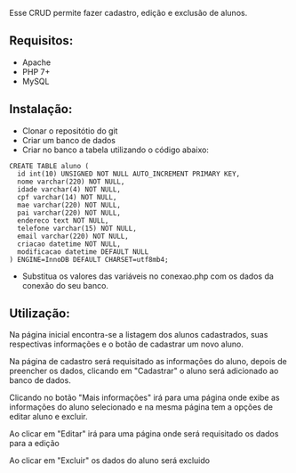 Esse CRUD permite fazer cadastro, edição e exclusão de alunos.

## Requisitos: 
- Apache
- PHP 7+
- MySQL

## Instalação: 
- Clonar o repositótio do git 
- Criar um banco de dados
- Criar no banco a tabela utilizando o código abaixo:
```
CREATE TABLE aluno (
  id int(10) UNSIGNED NOT NULL AUTO_INCREMENT PRIMARY KEY,
  nome varchar(220) NOT NULL,
  idade varchar(4) NOT NULL,
  cpf varchar(14) NOT NULL,
  mae varchar(220) NOT NULL,
  pai varchar(220) NOT NULL,
  endereco text NOT NULL,
  telefone varchar(15) NOT NULL,
  email varchar(220) NOT NULL,
  criacao datetime NOT NULL,
  modificacao datetime DEFAULT NULL
) ENGINE=InnoDB DEFAULT CHARSET=utf8mb4;
```
- Substitua os valores das variáveis no conexao.php com os dados da conexão do seu banco.

## Utilização:
Na página inicial encontra-se a listagem dos alunos cadastrados, suas respectivas informações e o botão de cadastrar um novo aluno. 

Na página de cadastro será requisitado as informações do aluno, depois de preencher os dados, clicando em "Cadastrar" o aluno será adicionado ao banco de dados.

Clicando no botão "Mais informações" irá para uma página onde exibe as informações do aluno selecionado e na mesma página tem a opções de editar aluno e excluir.

Ao clicar em "Editar" irá para uma página onde será requisitado os dados para a edição

Ao clicar em "Excluir" os dados do aluno será excluido 
